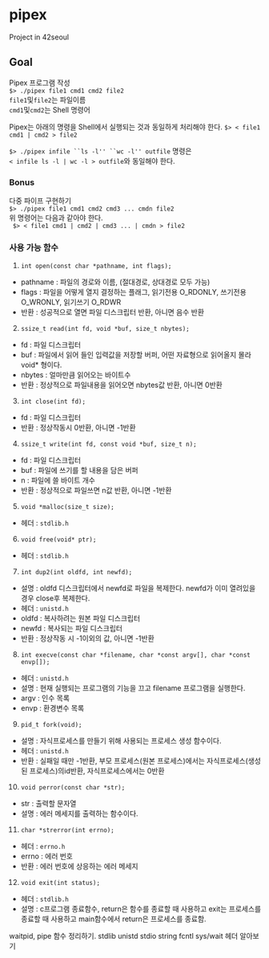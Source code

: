 # pipex
Project in 42seoul

## Goal
Pipex 프로그램 작성   
```$> ./pipex file1 cmd1 cmd2 file2```   
```file1```및```file2```는 파일이름   
```cmd1```및```cmd2```는 Shell 명령어   

Pipex는 아래의 명령을 Shell에서 실행되는 것과 동일하게 처리해야 한다.
```$> < file1 cmd1 | cmd2 > file2```   

```$> ./pipex infile ``ls -l'' ``wc -l'' outfile``` 명령은   
```< infile ls -l | wc -l > outfile```와 동일해야 한다.

### Bonus
다중 파이프 구현하기   
```$> ./pipex file1 cmd1 cmd2 cmd3 ... cmdn file2```   
위 명령어는 다음과 같아야 한다.   
``` $> < file1 cmd1 | cmd2 | cmd3 ... | cmdn > file2```   

### 사용 가능 함수
1. ```int open(const char *pathname, int flags);```
- pathname : 파일의 경로와 이름, (절대경로, 상대경로 모두 가능)
- flags : 파일을 어떻게 열지 결정하는 플래그, 읽기전용 O_RDONLY, 쓰기전용 O_WRONLY, 읽기쓰기 O_RDWR
- 반환 : 성공적으로 열면 파일 디스크립터 반환, 아니면 음수 반환

2. ```ssize_t read(int fd, void *buf, size_t nbytes);```
- fd : 파일 디스크립터
- buf : 파일에서 읽어 들인 입력값을 저장할 버퍼, 어떤 자료형으로 읽어올지 몰라 void* 형이다.
- nbytes : 얼마만큼 읽어오는 바이트수
- 반환 : 정상적으로 파일내용을 읽어오면 nbytes값 반환, 아니면 0반환

3. ```int close(int fd);```
- fd : 파일 디스크립터
- 반환 : 정상작동시 0반환, 아니면 -1반환

4. ```ssize_t write(int fd, const void *buf, size_t n);```
- fd : 파일 디스크립터
- buf : 파일에 쓰기를 할 내용을 담은 버퍼
- n : 파일에 쓸 바이트 개수
- 반환 : 정상적으로 파일쓰면 n값 반환, 아니면 -1반환

5. ```void *malloc(size_t size);```
- 헤더 : ```stdlib.h```

6. ```void free(void* ptr);```
- 헤더 : ```stdlib.h```

7. ```int dup2(int oldfd, int newfd);```
- 설명 : oldfd 디스크립터에서 newfd로 파일을 복제한다. newfd가 이미 열려있을 경우 close후 복제한다.
- 헤더 : ```unistd.h```
- oldfd : 복사하려는 원본 파일 디스크립터
- newfd : 복사되는 파일 디스크립터
- 반환 : 정상작동 시 -1이외의 값, 아니면 -1반환

8. ```int execve(const char *filename, char *const argv[], char *const envp[]);```
- 헤더 : ```unistd.h```
- 설명 : 현재 실행되는 프로그램의 기능을 끄고 filename 프로그램을 실행한다.
- argv : 인수 목록
- envp : 환경변수 목록

9. ```pid_t fork(void);```
- 설명 : 자식프로세스를 만들기 위해 사용되는 프로세스 생성 함수이다.
- 헤더 : ```unistd.h```
- 반환 : 실패일 때만 -1반환, 부모 프로세스(원본 프로세스)에서는 자식프로세스(생성된 프로세스)의id반환, 자식프로세스에서는 0반환

10. ```void perror(const char *str);```
- str : 출력할 문자열
- 설명 : 에러 메세지를 출력하는 함수이다.

11. ```char *strerror(int errno);```
- 헤더 : ```errno.h```
- errno : 에러 번호
- 반환 : 에러 번호에 상응하는 에러 메세지

12. ```void exit(int status);```
- 헤더 : ```stdlib.h```
- 설명 : c프로그램 종료함수, return은 함수를 종료할 때 사용하고 exit는 프로세스를 종료할 때 사용하고 main함수에서 return은 프로세스를 종료함.

waitpid, pipe 함수 정리하기.
stdlib
unistd
stdio
string
fcntl
sys/wait 헤더 알아보기
